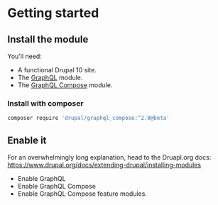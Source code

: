 # Getting started

## Install the module

You'll need:

- A functional Drupal 10 site.
- The [GraphQL](https://www.drupal.org/project/graphql) module.
- The [GraphQL Compose](https://www.drupal.org/project/graphql_compose) module.

### Install with composer

```bash
composer require 'drupal/graphql_compose:^2.0@beta'
```

## Enable it

For an overwhelmingly long explanation, head to the Druapl.org docs: https://www.drupal.org/docs/extending-drupal/installing-modules

- Enable GraphQL
- Enable GraphQL Compose
- Enable GraphQL Compose feature modules.
